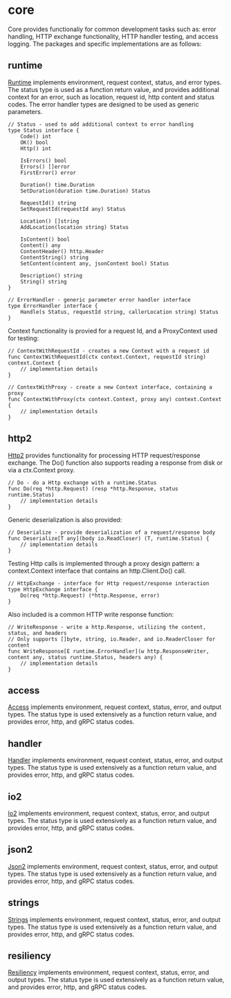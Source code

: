 # core

Core provides functionaliy for common development tasks such as: error handling, HTTP exchange functionality, HTTP handler testing, and access logging. 
The packages and specific implementations are as follows:  

## runtime
[Runtime][runtimepkg] implements environment, request context, status, and error types. The status type is used as a function return value, and provides additional context for an error, such as location, request id, http content and status codes. The error handler types are designed to be used as generic parameters.
~~~
// Status - used to add additional context to error handling
type Status interface {
    Code() int
    OK() bool
    Http() int

    IsErrors() bool
    Errors() []error
    FirstError() error

    Duration() time.Duration
    SetDuration(duration time.Duration) Status

    RequestId() string
    SetRequestId(requestId any) Status

    Location() []string
    AddLocation(location string) Status

    IsContent() bool
    Content() any
    ContentHeader() http.Header
    ContentString() string
    SetContent(content any, jsonContent bool) Status

    Description() string
    String() string
}

// ErrorHandler - generic parameter error handler interface
type ErrorHandler interface {
    Handle(s Status, requestId string, callerLocation string) Status
}
~~~

Context functionality is provied for a request Id, and a ProxyContext used for testing:

~~~
// ContextWithRequestId - creates a new Context with a request id
func ContextWithRequestId(ctx context.Context, requestId string) context.Context {
    // implementation details
}

// ContextWithProxy - create a new Context interface, containing a proxy
func ContextWithProxy(ctx context.Context, proxy any) context.Context {
    // implementation details
}
~~~

## http2
[Http2][http2pkg] provides functionality for processing HTTP request/response exchange. The Do() function also supports reading a response from disk or via a ctx.Context proxy.

~~~
// Do - do a Http exchange with a runtime.Status
func Do(req *http.Request) (resp *http.Response, status runtime.Status)
    // implementation details
}
~~~

Generic deserialization is also provided:

~~~
// Deserialize - provide deserialization of a request/response body
func Deserialize[T any](body io.ReadCloser) (T, runtime.Status) {
    // implementation details
}
~~~

Testing Http calls is implemented through a proxy design pattern: a context.Context interface that contains an http.Client.Do() call.

~~~
// HttpExchange - interface for Http request/response interaction
type HttpExchange interface {
	Do(req *http.Request) (*http.Response, error)
}
~~~

Also included is a common HTTP write response function:

~~~
// WriteResponse - write a http.Response, utilizing the content, status, and headers
// Only supports []byte, string, io.Reader, and io.ReaderCloser for content
func WriteResponse[E runtime.ErrorHandler](w http.ResponseWriter, content any, status runtime.Status, headers any) {
    // implementation details
}
~~~

## access
[Access][accesspkg] implements environment, request context, status, error, and output types. The status type is used extensively as a function return value, and provides error, http, and gRPC status codes. 

## handler
[Handler][handlerpkg] implements environment, request context, status, error, and output types. The status type is used extensively as a function return value, and provides error, http, and gRPC status codes. 

## io2
[Io2][io2pkg] implements environment, request context, status, error, and output types. The status type is used extensively as a function return value, and provides error, http, and gRPC status codes. 

## json2
[Json2][json2pkg] implements environment, request context, status, error, and output types. The status type is used extensively as a function return value, and provides error, http, and gRPC status codes. 

## strings
[Strings][stringspkg] implements environment, request context, status, error, and output types. The status type is used extensively as a function return value, and provides error, http, and gRPC status codes. 

## resiliency
[Resiliency][resiliencypkg] implements environment, request context, status, error, and output types. The status type is used extensively as a function return value, and provides error, http, and gRPC status codes. 




[runtimepkg]: <https://pkg.go.dev/github.com/advanced-go/core/runtime>
[http2pkg]: <https://pkg.go.dev/github.com/advanced-go/core/http2>
[accesspkg]: <https://pkg.go.dev/github.com/advanced-go/core/access>
[handlerpkg]: <https://pkg.go.dev/github.com/advanced-go/core/handler>
[io2pkg]: <https://pkg.go.dev/github.com/advanced-go/core/io2>
[json2pkg]: <https://pkg.go.dev/github.com/advanced-go/core/json2>
[stringspkg]: <https://pkg.go.dev/github.com/advanced-go/core/strings>
[resiliencypkg]: <https://pkg.go.dev/github.com/advanced-go/core/resiliency][=tghtvfcx>

